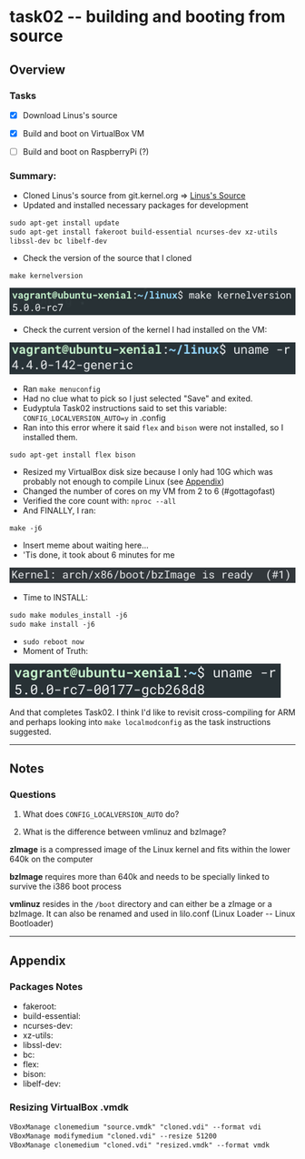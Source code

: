 task02 -- building and booting from source
======

## Overview

### Tasks

- [x] Download Linus's source
- [x] Build and boot on VirtualBox VM
- [ ] Build and boot on RaspberryPi (?)


### Summary:
- Cloned Linus's source from git.kernel.org => [Linus's Source](https://git.kernel.org/pub/scm/linux/kernel/git/torvalds/linux.git/)
- Updated and installed necessary packages for development
``` 
sudo apt-get install update
sudo apt-get install fakeroot build-essential ncurses-dev xz-utils libssl-dev bc libelf-dev
```
- Check the version of the source that I cloned
```
make kernelversion
```
![make kernelversion][source_kernel_version] 
- Check the current version of the kernel I had installed on the VM:

![old kernel version][pre_kernel]
- Ran `make menuconfig`
- Had no clue what to pick so I just selected "Save" and exited.
- Eudyptula Task02 instructions said to set this variable: `CONFIG_LOCALVERSION_AUTO=y` in .config
- Ran into this error where it said `flex` and `bison` were not installed, so I installed them.

```
sudo apt-get install flex bison
```
- Resized my VirtualBox disk size because I only had 10G which was probably not enough to compile Linux (see [Appendix](#Appendix))
- Changed the number of cores on my VM from 2 to 6 (#gottagofast)
- Verified the core count with: `nproc --all`
- And FINALLY, I ran:
```
make -j6
```
- Insert meme about waiting here...
- 'Tis done, it took about 6 minutes for me

![kernel done compiling][compile_complete]
- Time to INSTALL:
```
sudo make modules_install -j6
sudo make install -j6
```
- `sudo reboot now`
- Moment of Truth: 

![new kernel][new_kernel]

And that completes Task02. I think I'd like to revisit cross-compiling for ARM and perhaps looking into `make localmodconfig` as the task instructions suggested.

___

## Notes

### Questions 

1. What does `CONFIG_LOCALVERSION_AUTO` do?

2. What is the difference between vmlinuz and bzImage?

**zImage** is a compressed image of the Linux kernel and fits within the lower 640k on the computer

**bzImage** requires more than 640k and needs to be specially linked to survive the i386 boot process

**vmlinuz** resides in the `/boot` directory and can either be a zImage or a bzImage. It can also be renamed and used in lilo.conf (Linux Loader -- Linux Bootloader)
___

## Appendix

### Packages Notes
- fakeroot:
- build-essential:
- ncurses-dev:
- xz-utils:
- libssl-dev:
- bc:
- flex:
- bison:
- libelf-dev:

### Resizing VirtualBox .vmdk
```
VBoxManage clonemedium "source.vmdk" "cloned.vdi" --format vdi
VBoxManage modifymedium "cloned.vdi" --resize 51200
VBoxManage clonemedium "cloned.vdi" "resized.vmdk" --format vmdk
```

[source_kernel_version]: /images/task02_make-kernelversion.png "make kernelversion"
[pre_kernel]: /images/task02_pre-kernel.png "old kernel version"
[compile_complete]: /images/task02_tis-done-kernel-compiled.png
[new_kernel]: /images/task02_moment-of-truth.png